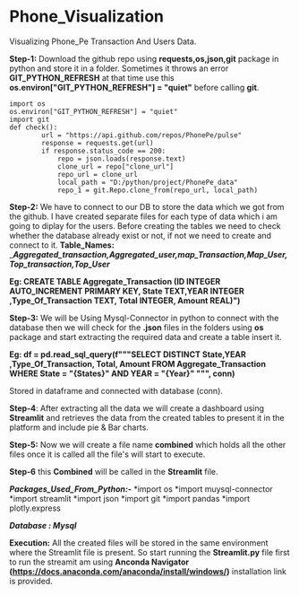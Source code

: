 # Phone_Visualization

Visualizing Phone_Pe Transaction And Users Data. 

**Step-1:**
Download the github repo using **requests,os,json,git** package in python and store it in a folder. Sometimes it throws an error **GIT_PYTHON_REFRESH** at that time use this **os.environ["GIT_PYTHON_REFRESH"] = "quiet"** before calling **git**.

```
import os
os.environ["GIT_PYTHON_REFRESH"] = "quiet"
import git
def check():
        url = "https://api.github.com/repos/PhonePe/pulse"
        response = requests.get(url)
        if response.status_code == 200:
            repo = json.loads(response.text)
            clone_url = repo["clone_url"]
            repo_url = clone_url
            local_path = "D:/python/project/PhonePe_data"
            repo_1 = git.Repo.clone_from(repo_url, local_path)
```

**Step-2:**
We have to connect to our DB to store the data which we got from the github. I have created separate files for each type of data which i am going to diplay for the users.
Before creating the tables we need to check whether the database already exist or not, if not we need to create and connect to it. 
**Table_Names:** ____Aggregated_transaction,Aggregated_user,map_Transaction,Map_User,Top_transaction,Top_User___

**Eg: CREATE TABLE Aggregate_Transaction (ID  INTEGER  AUTO_INCREMENT PRIMARY  KEY, State TEXT,YEAR INTEGER ,Type_Of_Transaction TEXT, Total INTEGER, Amount REAL)")**


**Step-3:**
We will be Using Mysql-Connector in python to connect with the database then we will check for the **.json** files in the folders using **os** package and start extracting the required data and create a table insert it.

**Eg: df = pd.read_sql_query(f"""SELECT DISTINCT State,YEAR ,Type_Of_Transaction, Total, Amount FROM Aggregate_Transaction WHERE State = "{States}" AND YEAR = "{Year}" """, conn)**

Stored in dataframe and connected with database (conn).

**Step-4**:
After extracting all the data we will create a dashboard using **Streamlit** and retrieves the data from the created tables to present it in the platform and include pie & Bar charts.

**Step-5:**
Now we will create a file name **combined** which holds all the other files once it is called all the file's will start to execute.

**Step-6**
this **Combined** will be called in the **Streamlit** file.

___Packages_Used_From_Python:-___
*import os
*import muysql-connector
*import streamlit
*import json
*import git
*import pandas
*import plotly.express

***Database : Mysql***

**Execution:** All the created files will be stored in the same environment where the Streamlit file is present. So start running the **Streamlit.py** file first
to run the streamit am using __Anconda Navigator__ **(https://docs.anaconda.com/anaconda/install/windows/)** installation link is provided.

